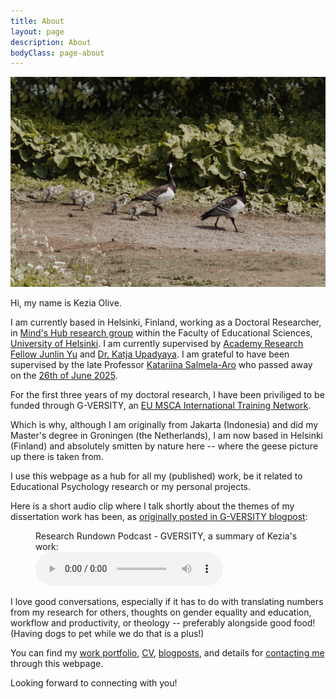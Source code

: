 ```yaml
---
title: About
layout: page
description: About
bodyClass: page-about
---
```


![Bebek](/images/LizSchneiderPhoto-bebek.jpg)

Hi, my name is Kezia Olive.

I am currently based in Helsinki, Finland, working as a Doctoral Researcher, in [Mind's Hub research group](https://www.helsinki.fi/en/researchgroups/motivation-learning-and-well-being-in-digital-era) within the Faculty of Educational Sciences, [University of Helsinki](https://researchportal.helsinki.fi/en/persons/kezia-olive). I am currently supervised by [Academy Research Fellow Junlin Yu](https://sites.google.com/view/junlinyu/home) and [Dr. Katja Upadyaya](https://researchportal.helsinki.fi/en/persons/katja-natale). I am grateful to have been supervised by the late Professor [Katariina Salmela-Aro](https://orcid.org/0000-0003-1901-4712) who passed away on the [26th of June 2025](https://www.helsinki.fi/en/faculty-educational-sciences/news-archive/memoriam-academy-professor-katariina-salmela-aro-1961-2025).

For the first three years of my doctoral research, I have been priviliged to be funded through G-VERSITY, an [EU MSCA International Training Network](https://gversity-2020.eu/g-versity-project.html).

Which is why, although I am originally from Jakarta (Indonesia) and did my Master's degree in Groningen (the Netherlands), I am now based in Helsinki (Finland) and absolutely smitten by nature here -- where the geese picture up there is taken from.

I use this webpage as a hub for all my (published) work, be it related to Educational Psychology research or my personal projects.

Here is a short audio clip where I talk shortly about the themes of my dissertation work has been, as [originally posted in G-VERSITY blogpost](https://gversity-solutions.org/blog-solutions/solutions/factors-affecting-students-gendered-motivational-beliefs-in-stem/):
<figure>
  <figcaption>Research Rundown Podcast - GVERSITY, a summary of Kezia's work:</figcaption>
  <audio controls src="/images/ResearchRundown_Kezia-1.mp3"></audio>
</figure>

I love good conversations, especially if it has to do with translating numbers from my research for others, thoughts on gender equality and education, workflow and productivity, or theology -- preferably alongside good food!
(Having dogs to pet while we do that is a plus!)

You can find my [work portfolio](/publications/), [CV](/cv/), [blogposts](/blog/), and details for [contacting me](/contact/) through this webpage.

Looking forward to connecting with you!